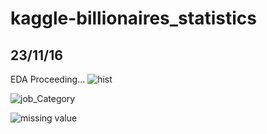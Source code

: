 # kaggle-billionaires_statistics

## 23/11/16
EDA Proceeding... 
![hist](https://github.com/deeptudy/kaggle-billionaires_statistics/assets/103613730/4fba261e-fa72-4c7e-a9c9-5fca26a58948)

![job_Category](https://github.com/deeptudy/kaggle-billionaires_statistics/assets/103613730/70787953-8b39-4093-968b-68fe319b8160)

![missing value](https://github.com/deeptudy/kaggle-billionaires_statistics/assets/103613730/b80d38d8-f5fe-462d-a82b-cac1a9892983)
